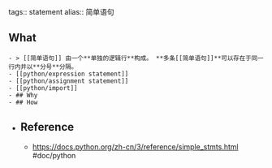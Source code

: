 tags:: statement
alias:: 简单语句

## What
	- > [[简单语句]] 由一个**单独的逻辑行**构成。 **多条[[简单语句]]**可以存在于同一行内并以**分号**分隔。
	- [[python/expression statement]]
	- [[python/assignment statement]]
	- [[python/import]]
	- ## Why
	- ## How
- ## Reference
	- https://docs.python.org/zh-cn/3/reference/simple_stmts.html #doc/python